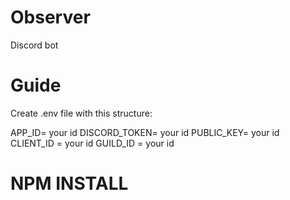# Observer
Discord bot


# Guide

Create .env file with this structure:

APP_ID= your id
DISCORD_TOKEN= your id
PUBLIC_KEY= your id
CLIENT_ID = your id
GUILD_ID = your id

# NPM INSTALL

